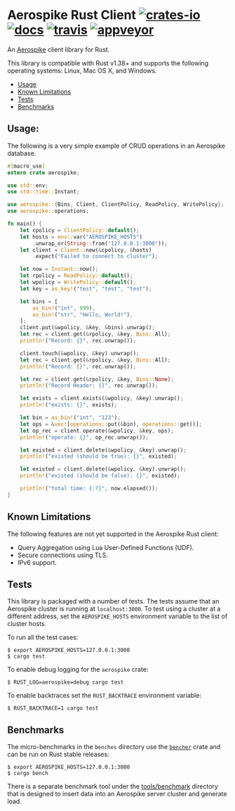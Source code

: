 # Aerospike Rust Client [![crates-io][crates-io-image]][crates-io-url] [![docs][docs-image]][docs-url] [![travis][travis-image]][travis-url] [![appveyor][appveyor-image]][appveyor-url]

[crates-io-image]: https://img.shields.io/crates/v/aerospike.svg
[crates-io-url]: https://crates.io/crates/aerospike
[docs-image]: https://docs.rs/aerospike/badge.svg
[docs-url]: https://docs.rs/aerospike/
[travis-image]: https://travis-ci.org/aerospike/aerospike-client-rust.svg?branch=master
[travis-url]: https://travis-ci.org/aerospike/aerospike-client-rust
[appveyor-image]: https://ci.appveyor.com/api/projects/status/e9gx1b5d1307hj2t/branch/master?svg=true
[appveyor-url]: https://ci.appveyor.com/project/aerospike/aerospike-client-rust/branch/master

An [Aerospike](https://www.aerospike.com/) client library for Rust.

This library is compatible with Rust v1.38+ and supports the following operating systems: Linux, Mac OS X, and Windows.

- [Usage](#Usage)
- [Known Limitations](#Limitations)
- [Tests](#Tests)
- [Benchmarks](#Benchmarks)

<a name="Usage"></a>
## Usage:

The following is a very simple example of CRUD operations in an Aerospike database.

```rust
#[macro_use]
extern crate aerospike;

use std::env;
use std::time::Instant;

use aerospike::{Bins, Client, ClientPolicy, ReadPolicy, WritePolicy};
use aerospike::operations;

fn main() {
    let cpolicy = ClientPolicy::default();
    let hosts = env::var("AEROSPIKE_HOSTS")
        .unwrap_or(String::from("127.0.0.1:3000"));
    let client = Client::new(&cpolicy, &hosts)
        .expect("Failed to connect to cluster");

    let now = Instant::now();
    let rpolicy = ReadPolicy::default();
    let wpolicy = WritePolicy::default();
    let key = as_key!("test", "test", "test");

    let bins = [
        as_bin!("int", 999),
        as_bin!("str", "Hello, World!"),
    ];
    client.put(&wpolicy, &key, &bins).unwrap();
    let rec = client.get(&rpolicy, &key, Bins::All);
    println!("Record: {}", rec.unwrap());

    client.touch(&wpolicy, &key).unwrap();
    let rec = client.get(&rpolicy, &key, Bins::All);
    println!("Record: {}", rec.unwrap());

    let rec = client.get(&rpolicy, &key, Bins::None);
    println!("Record Header: {}", rec.unwrap());

    let exists = client.exists(&wpolicy, &key).unwrap();
    println!("exists: {}", exists);

    let bin = as_bin!("int", "123");
    let ops = &vec![operations::put(&bin), operations::get()];
    let op_rec = client.operate(&wpolicy, &key, ops);
    println!("operate: {}", op_rec.unwrap());

    let existed = client.delete(&wpolicy, &key).unwrap();
    println!("existed (should be true): {}", existed);

    let existed = client.delete(&wpolicy, &key).unwrap();
    println!("existed (should be false): {}", existed);

    println!("total time: {:?}", now.elapsed());
}
```

<a name="Limitations"></a>
## Known Limitations

The following features are not yet supported in the Aerospike Rust client:

- Query Aggregation using Lua User-Defined Functions (UDF).
- Secure connections using TLS.
- IPv6 support.

<a name="Tests"></a>
## Tests

This library is packaged with a number of tests. The tests assume that an
Aerospike cluster is running at `localhost:3000`. To test using a cluster at a
different address, set the `AEROSPIKE_HOSTS` environment variable to the list
of cluster hosts.

To run all the test cases:

```shell
$ export AEROSPIKE_HOSTS=127.0.0.1:3000
$ cargo test
```

To enable debug logging for the `aerospike` crate:

```shell
$ RUST_LOG=aerospike=debug cargo test
```

To enable backtraces set the `RUST_BACKTRACE` environment variable:

```shell
$ RUST_BACKTRACE=1 cargo test
```

<a name="Benchmarks"></a>
## Benchmarks

The micro-benchmarks in the `benches` directory use the
[`bencher`](https://crates.io/crates/bencher) crate and can be run on Rust
stable releases:

```shell
$ export AEROSPIKE_HOSTS=127.0.0.1:3000
$ cargo bench
```

There is a separate benchmark tool under the
[tools/benchmark](tools/benchmark) directory that is designed to
insert data into an Aerospike server cluster and generate load.
